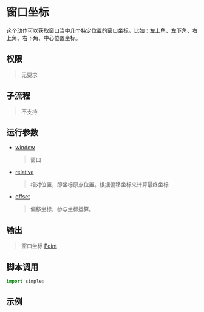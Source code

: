 # 窗口坐标

这个动作可以获取窗口当中几个特定位置的窗口坐标。比如：左上角、左下角、右上角、右下角、中心位置坐标。

## 权限
> 无要求

## 子流程
> 不支持

## 运行参数

* [window](./types/Wnd.md)
  > 窗口
* [relative](./enums/RelativePosition.md)
  > 相对位置，即坐标原点位置。根据偏移坐标来计算最终坐标
* [offset](./types/Point.md)
  > 偏移坐标，参与坐标运算。


## 输出
> 窗口坐标 [Point](./types/Point.md)
    


## 脚本调用

```python
import simple;

```

## 示例